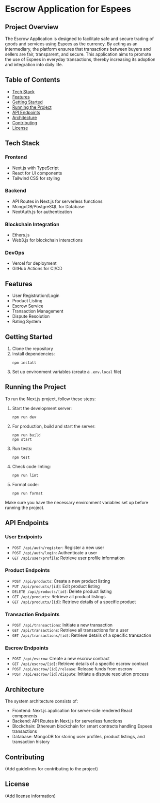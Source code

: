 # Escrow Application for Espees

## Project Overview

The Escrow Application is designed to facilitate safe and secure trading of goods and services using Espees as the currency. By acting as an intermediary, the platform ensures that transactions between buyers and sellers are fair, transparent, and secure. This application aims to promote the use of Espees in everyday transactions, thereby increasing its adoption and integration into daily life.

## Table of Contents

- [Tech Stack](#tech-stack)
- [Features](#features)
- [Getting Started](#getting-started)
- [Running the Project](#running-the-project)
- [API Endpoints](#api-endpoints)
- [Architecture](#architecture)
- [Contributing](#contributing)
- [License](#license)

## Tech Stack

### Frontend
- Next.js with TypeScript
- React for UI components
- Tailwind CSS for styling

### Backend
- API Routes in Next.js for serverless functions
- MongoDB/PostgreSQL for Database
- NextAuth.js for authentication

### Blockchain Integration
- Ethers.js
- Web3.js for blockchain interactions

### DevOps
- Vercel for deployment
- GitHub Actions for CI/CD

## Features

- User Registration/Login
- Product Listing
- Escrow Service
- Transaction Management
- Dispute Resolution
- Rating System

## Getting Started

1. Clone the repository
2. Install dependencies:
   ```
   npm install
   ```
3. Set up environment variables (create a `.env.local` file)

## Running the Project

To run the Next.js project, follow these steps:

1. Start the development server:
   ```
   npm run dev
   ```

2. For production, build and start the server:
   ```
   npm run build
   npm start
   ```

3. Run tests:
   ```
   npm test
   ```

4. Check code linting:
   ```
   npm run lint
   ```

5. Format code:
   ```
   npm run format
   ```

Make sure you have the necessary environment variables set up before running the project.

## API Endpoints

### User Endpoints
- `POST /api/auth/register`: Register a new user
- `POST /api/auth/login`: Authenticate a user
- `GET /api/user/profile`: Retrieve user profile information

### Product Endpoints
- `POST /api/products`: Create a new product listing
- `PUT /api/products/[id]`: Edit product listing
- `DELETE /api/products/[id]`: Delete product listing
- `GET /api/products`: Retrieve all product listings
- `GET /api/products/[id]`: Retrieve details of a specific product

### Transaction Endpoints
- `POST /api/transactions`: Initiate a new transaction
- `GET /api/transactions`: Retrieve all transactions for a user
- `GET /api/transactions/[id]`: Retrieve details of a specific transaction

### Escrow Endpoints
- `POST /api/escrow`: Create a new escrow contract
- `GET /api/escrow/[id]`: Retrieve details of a specific escrow contract
- `POST /api/escrow/[id]/release`: Release funds from escrow
- `POST /api/escrow/[id]/dispute`: Initiate a dispute resolution process

## Architecture

The system architecture consists of:
- Frontend: Next.js application for server-side rendered React components
- Backend: API Routes in Next.js for serverless functions
- Blockchain: Ethereum blockchain for smart contracts handling Espees transactions
- Database: MongoDB for storing user profiles, product listings, and transaction history

## Contributing

(Add guidelines for contributing to the project)

## License

(Add license information)